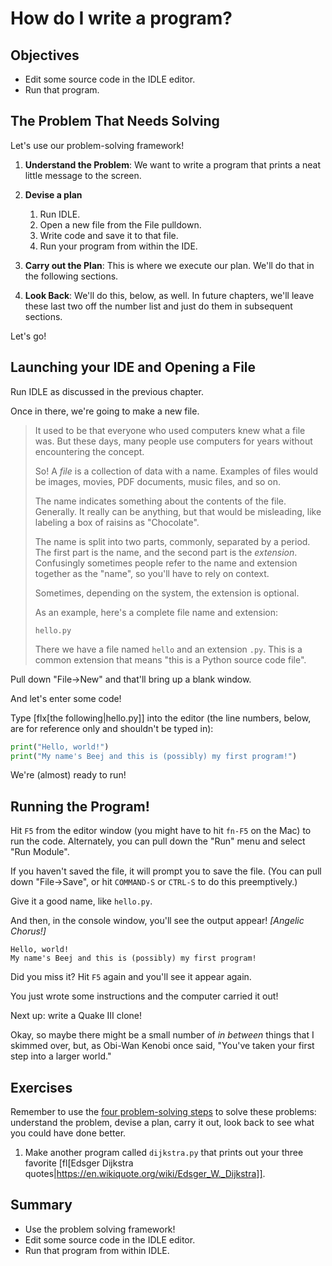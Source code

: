 <!--
vim: ts=4:sw=4:nosi:et:tw=72:spell:nojs
-->

# How do I write a program?

## Objectives

* Edit some source code in the IDLE editor.
* Run that program.

## The Problem That Needs Solving

Let's use our problem-solving framework!

1. **Understand the Problem**: We want to write a program that prints a
   neat little message to the screen.

2. **Devise a plan**

   1. Run IDLE.
   2. Open a new file from the File pulldown.
   4. Write code and save it to that file.
   5. Run your program from within the IDE.

3. **Carry out the Plan**: This is where we execute our plan. We'll
   do that in the following sections.

4. **Look Back**: We'll do this, below, as well. In future chapters,
   we'll leave these last two off the number list and just do them in
   subsequent sections.

Let's go!

## Launching your IDE and Opening a File

Run IDLE as discussed in the previous chapter.

Once in there, we're going to make a new file.

> It used to be that everyone who used computers knew what a file was.
> But these days, many people use computers for years without
> encountering the concept.
>
> So! A _file_ is a collection of data with a name. Examples of files
> would be images, movies, PDF documents, music files, and so on.
>
> The name indicates something about the contents of the file.
> Generally. It really can be anything, but that would be misleading,
> like labeling a box of raisins as "Chocolate".
>
> The name is split into two parts, commonly, separated by a period. The
> first part is the name, and the second part is the _extension_.
> Confusingly sometimes people refer to the name and extension together
> as the "name", so you'll have to rely on context.
>
> Sometimes, depending on the system, the extension is optional.
>
> As an example, here's a complete file name and extension:
>
> ``` {.default}
> hello.py
> ```
> <!-- ` -->
>
> There we have a file named `hello` and an extension `.py`. This is a
> common extension that means "this is a Python source code file".

Pull down "File→New" and that'll bring up a blank window.

And let's enter some code!

Type [flx[the following|hello.py]] into the editor (the line numbers,
below, are for reference only and shouldn't be typed in):

``` {.py .numberLines}
print("Hello, world!")
print("My name's Beej and this is (possibly) my first program!")
```

We're (almost) ready to run!

## Running the Program!

Hit `F5` from the editor window (you might have to hit `fn-F5` on the
Mac) to run the code. Alternately, you can pull down the "Run" menu and
select "Run Module".

If you haven't saved the file, it will prompt you to save the file.
(You can pull down "File→Save", or hit `COMMAND-S` or `CTRL-S` to do
this preemptively.)

Give it a good name, like `hello.py`.

And then, in the console window, you'll see the output appear! _[Angelic
Chorus!]_

``` {.default}
Hello, world!
My name's Beej and this is (possibly) my first program!
```

Did you miss it? Hit `F5` again and you'll see it appear again.

You just wrote some instructions and the computer carried it out!

Next up: write a Quake III clone!

Okay, so maybe there might be a small number of _in between_ things that
I skimmed over, but, as Obi-Wan Kenobi once said, "You've taken your
first step into a larger world."

## Exercises

Remember to use the [four problem-solving steps](#problem-solving) to
solve these problems: understand the problem, devise a plan, carry it
out, look back to see what you could have done better.

1. Make another program called `dijkstra.py` that prints out your three
   favorite [fl[Edsger Dijkstra
   quotes|https://en.wikiquote.org/wiki/Edsger_W._Dijkstra]].

## Summary

* Use the problem solving framework!
* Edit some source code in the IDLE editor.
* Run that program from within IDLE.

